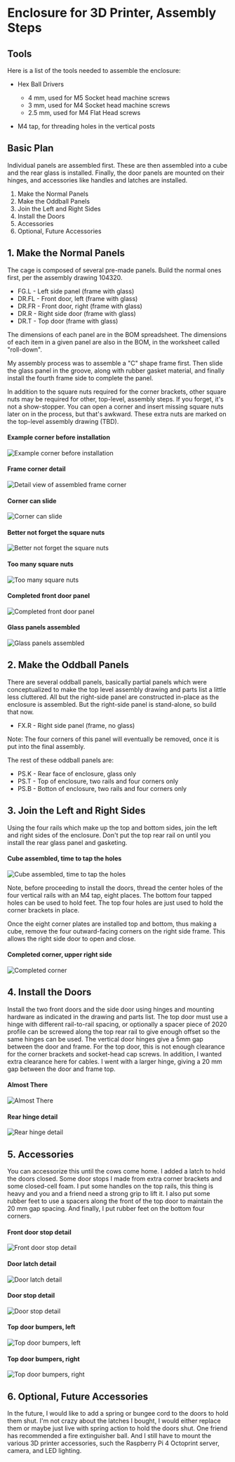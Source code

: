 # Enclosure for 3D Printer, Assembly Steps

## Tools

Here is a list of the tools needed to assemble the enclosure:

* Hex Ball Drivers
  - 4 mm, used for M5 Socket head machine screws
  - 3 mm, used for M4 Socket head machine screws
  - 2.5 mm, used for M4 Flat Head screws
 
* M4 tap, for threading holes in the vertical posts

## Basic Plan

Individual panels are assembled first.  These are then assembled into a
cube and the rear glass is installed.  Finally, the door panels are
mounted on their hinges, and accessories like handles and latches are
installed.

  1. Make the Normal Panels
  2. Make the Oddball Panels
  3. Join the Left and Right Sides
  4. Install the Doors
  5. Accessories
  6. Optional, Future Accessories


## 1. Make the Normal Panels

The cage is composed of several pre-made panels.
Build the normal ones first, per the assembly drawing 104320.  

* FG.L - Left side panel (frame with glass)
* DR.FL - Front door, left (frame with glass)
* DR.FR - Front door, right (frame with glass)
* DR.R - Right side door (frame with glass)
* DR.T - Top door (frame with glass)

The dimensions of each panel are in the BOM spreadsheet.
The dimensions of each item in a given panel are also in the BOM, 
in the worksheet called "roll-down".

My assembly process was to assemble a "C" shape frame first.
Then slide the glass panel in the groove, along with rubber gasket
material, and finally install the fourth frame side to complete the
panel.

In addition to the square nuts required for the corner brackets,
other square nuts may be required for other, top-level, assembly steps.
If you forget, it's not a show-stopper.  You can open a corner and
insert missing square nuts later on in the process, but that's awkward.
These extra nuts are marked on the top-level assembly drawing (TBD).

#### Example corner before installation
![Example corner before installation](pics/assy-example-corner-alignment.jpg)

#### Frame corner detail
![Detail view of assembled frame corner](pics/frame-corner-detail.jpg)

#### Corner can slide
![Corner can slide](pics/assy-corner-can-slide.jpg)

#### Better not forget the square nuts
![Better not forget the square nuts](pics/assy-dont-forget-square-nuts.jpg)

#### Too many square nuts
![Too many square nuts](pics/assy-extra-square-nuts-oops.jpg)

#### Completed front door panel
![Completed front door panel](pics/the-first-frame-test.jpg)

#### Glass panels assembled
![Glass panels assembled](pics/glass-panels-all-built.jpg)


## 2. Make the Oddball Panels

There are several oddball panels, basically partial panels which were
conceptualized to make the top level assembly drawing and parts list a
little less cluttered.  All but the right-side panel are constructed
in-place as the enclosure is assembled.  But the right-side panel is
stand-alone, so build that now.

* FX.R - Right side panel (frame, no glass)

Note: The four corners of this panel will eventually be removed, once it is
put into the final assembly.

The rest of these oddball panels are:

* PS.K - Rear face of enclosure, glass only
* PS.T - Top of enclosure, two rails and four corners only
* PS.B - Botton of enclosure, two rails and four corners only


## 3. Join the Left and Right Sides

Using the four rails which make up the top and bottom sides, join the
left and right sides of the enclosure.  Don't put the top rear rail on
until you install the rear glass panel and gasketing.

#### Cube assembled, time to tap the holes
![Cube assembled, time to tap the holes](pics/assy-time-to-tap.jpg)

Note, before proceeding to install the doors, thread the center holes of
the four vertical rails with an M4 tap, eight places.  The bottom four
tapped holes can be used to hold feet.  The top four holes are just used
to hold the corner brackets in place.

Once the eight corner plates are installed top and bottom, thus making a
cube, remove the four outward-facing corners on the right side frame.
This allows the right side door to open and close.

#### Completed corner, upper right side
![Completed corner](pics/assy-corner-complete.jpg)


## 4. Install the Doors

Install the two front doors and the side door using hinges and mounting
hardware as indicated in the drawing and parts list.  The top door must
use a hinge with different rail-to-rail spacing, or optionally a spacer
piece of 2020 profile can be screwed along the top rear rail to give
enough offset so the same hinges can be used.  The vertical door hinges
give a 5mm gap between the door and frame.  For the top door, this is
not enough clearance for the corner brackets and socket-head cap screws.
In addition, I wanted extra clearance here for cables.  I went with a
larger hinge, giving a 20 mm gap between the door and frame top.

#### Almost There
![Almost There](pics/assy-almost-there.jpg)

#### Rear hinge detail
![Rear hinge detail](pics/assy-rear-hinge-detail.jpg)



## 5. Accessories

You can accessorize this until the cows come home.  I added a latch to
hold the doors closed.  Some door stops I made from extra corner
brackets and some closed-cell foam.  I put some handles on the top
rails, this thing is heavy and you and a friend need a strong grip to
lift it.  I also put some rubber feet to use a spacers along the front
of the top door to maintain the 20 mm gap spacing.  And finally, I put
rubber feet on the bottom four corners.

#### Front door stop detail
![Front door stop detail](pics/assy-front-door-stop-detail.jpg)

#### Door latch detail
![Door latch detail](pics/assy-door-latch-detail.jpg)

#### Door stop detail
![Door stop detail](pics/assy-door-stop-detail.jpg)

#### Top door bumpers, left
![Top door bumpers, left](pics/assy-top-door-bumbers-left.jpg)

#### Top door bumpers, right
![Top door bumpers, right](pics/assy-top-door-bumbers-right.jpg)




## 6. Optional, Future Accessories

In the future, I would like to add a spring or bungee cord to the doors 
to hold them shut.  I'm not crazy about the latches I bought, I would
either replace them or maybe just live with spring action to hold the
doors shut.  One friend has recommended a fire extinguisher ball. And I
still have to mount the various 3D printer accessories, such the
Raspberry Pi 4 Octoprint server, camera, and LED lighting.






